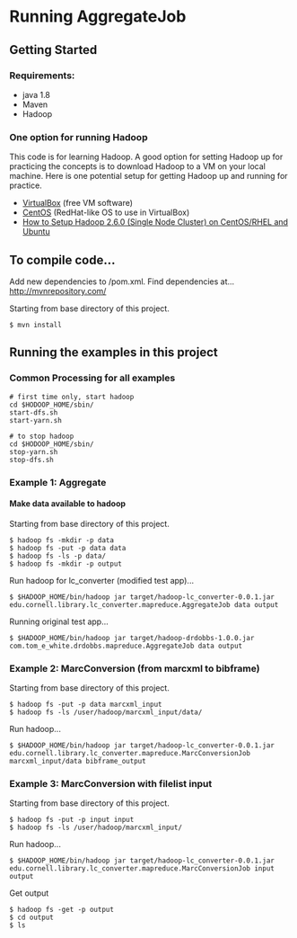 # Running AggregateJob

## Getting Started

### Requirements:
* java 1.8
* Maven
* Hadoop

### One option for running Hadoop

This code is for learning Hadoop.  A good option for setting Hadoop up for practicing the concepts is to download Hadoop 
to a VM on your local machine.  Here is one potential setup for getting Hadoop up and running for practice.

* [VirtualBox](https://www.virtualbox.org/wiki/Downloads) (free VM software)
* [CentOS](http://mirror.thelinuxfix.com/CentOS/6.6/isos/x86_64/) (RedHat-like OS to use in VirtualBox)
* [How to Setup Hadoop 2.6.0 (Single Node Cluster) on CentOS/RHEL and Ubuntu](http://tecadmin.net/setup-hadoop-2-4-single-node-cluster-on-linux/)


## To compile code...

Add new dependencies to /pom.xml.  Find dependencies at... http://mvnrepository.com/

Starting from base directory of this project.
```
$ mvn install
```


## Running the examples in this project

### Common Processing for all examples

```
# first time only, start hadoop
cd $HODOOP_HOME/sbin/
start-dfs.sh
start-yarn.sh

# to stop hadoop
cd $HODOOP_HOME/sbin/
stop-yarn.sh
stop-dfs.sh
```


### Example 1: Aggregate

#### Make data available to hadoop

Starting from base directory of this project.
```
$ hadoop fs -mkdir -p data
$ hadoop fs -put -p data data
$ hadoop fs -ls -p data/
$ hadoop fs -mkdir -p output
```

Run hadoop for lc_converter (modified test app)...
```
$ $HADOOP_HOME/bin/hadoop jar target/hadoop-lc_converter-0.0.1.jar edu.cornell.library.lc_converter.mapreduce.AggregateJob data output
```

Running original test app...
```
$ $HADOOP_HOME/bin/hadoop jar target/hadoop-drdobbs-1.0.0.jar com.tom_e_white.drdobbs.mapreduce.AggregateJob data output
```


### Example 2: MarcConversion (from marcxml to bibframe)

Starting from base directory of this project.
```
$ hadoop fs -put -p data marcxml_input
$ hadoop fs -ls /user/hadoop/marcxml_input/data/
```

Run hadoop...
```
$ $HADOOP_HOME/bin/hadoop jar target/hadoop-lc_converter-0.0.1.jar edu.cornell.library.lc_converter.mapreduce.MarcConversionJob marcxml_input/data bibframe_output
```

### Example 3: MarcConversion with filelist input

Starting from base directory of this project.
```
$ hadoop fs -put -p input input
$ hadoop fs -ls /user/hadoop/marcxml_input/
```

Run hadoop...
```
$ $HADOOP_HOME/bin/hadoop jar target/hadoop-lc_converter-0.0.1.jar edu.cornell.library.lc_converter.mapreduce.MarcConversionJob input output
```

Get output
```
$ hadoop fs -get -p output
$ cd output
$ ls
```
